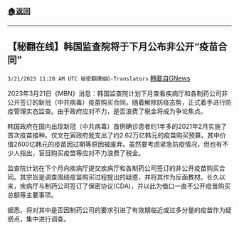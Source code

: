 ###  [:house:返回](README.md)
---


## 【秘翻在线】韩国监查院将于下月公布非公开“疫苗合同”
`3/21/2023 11:20 AM UTC 秘密翻譯組G-Translators` [轉載自GNews](https://gnews.org/articles/1032775)

        

2023年3月21日《MBN》消息：韩国监查院计划下月查看疾病厅和各制药公司非公开签订的新冠（中共病毒）疫苗购买合同。随着解除防疫态势，正式着手进行防疫管理实态监查。由于政府应对不力，是否浪费了税金将成为争论焦点。

韩国政府在国内出现新冠（中共病毒）首例确诊患者约1年多的2021年2月实施了首次疫苗接种。仅文在寅政府就支出了约2.62万亿韩元的疫苗购买预算。其中价值2600亿韩元的疫苗因过期等原因被废弃。虽然要考虑紧急防疫情况，但也有不少人指出，盲目购买疫苗等应对不力浪费了税金。

监查院计划在下个月向疾病厅提交疾病厅和各制药公司签订的非公开疫苗购买合同。其宗旨是调查围绕疫苗购买过程提出的疑惑，并将其作为反面教材。长久以来，疾病厅与制药公司签订了保密协议(CDA)，并以此为借口一直不公开疫苗购买总额等主要事项。

据悉，将对其中是否因制药公司的要求引进了有效期临近或过多分量的疫苗作为疑惑点，集中进行调查。

